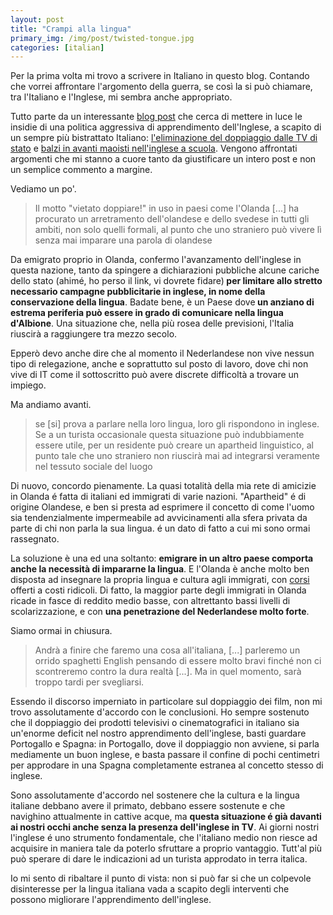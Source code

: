 ```yaml
---
layout: post
title: "Crampi alla lingua"
primary_img: /img/post/twisted-tongue.jpg
categories: [italian]
---
```


Per la prima volta mi trovo a scrivere in Italiano in questo blog. Contando che vorrei affrontare l'argomento della guerra, se cos&igrave; la si pu&ograve; chiamare, tra l'Italiano e l'Inglese, mi sembra anche appropriato.

Tutto parte da un interessante <a href="http://federicogobbo.wordpress.com/2010/09/16/goodbye-italian-hello-italglish/?utm_source=feedburner&amp;utm_medium=feed&amp;utm_campaign=Feed:+FedericoGobboBlogo+(Federico+Gobbo+Blog(o))">blog post</a> che cerca di mettere in luce le insidie di una politica aggressiva di apprendimento dell'Inglese, a scapito di un sempre pi&ugrave; bistrattato Italiano: <a href="http://lepolitichelinguistiche.cafebabel.com/it/post/2008/04/10/TV-pubblica-e-sottotitoli">l'eliminazione del doppiaggio dalle TV di stato</a> e <a href="http://lepolitichelinguistiche.cafebabel.com/it/post/2010/09/11/L-anglificazione-della-scuola-italiana">balzi in avanti maoisti nell'inglese a scuola</a>. Vengono affrontati argomenti che mi stanno a cuore tanto da giustificare un intero post e non un semplice commento a margine.

Vediamo un po'.
<blockquote>Il motto "vietato doppiare!" in uso in paesi come l'Olanda [...] ha procurato un arretramento dell'olandese e dello svedese in tutti gli ambiti, non solo quelli formali, al punto che uno straniero pu&ograve; vivere l&igrave; senza mai imparare una parola di olandese</blockquote>

Da emigrato proprio in Olanda, confermo l'avanzamento dell'inglese in questa nazione, tanto da spingere a dichiarazioni pubbliche alcune cariche dello stato (ahim&eacute;, ho perso il link, vi dovrete fidare)<strong> per limitare allo stretto necessario campagne pubblicitarie in inglese, in nome della conservazione della lingua</strong>. Badate bene, &egrave; un Paese dove<strong> un anziano di estrema periferia pu&ograve; essere in grado di comunicare nella lingua d'Albione</strong>. Una situazione che, nella pi&ugrave; rosea delle previsioni, l'Italia riuscir&agrave; a raggiungere tra mezzo secolo.

Epper&ograve; devo anche dire che al momento il Nederlandese non vive nessun tipo di relegazione, anche e soprattutto sul posto di lavoro, dove chi non vive di IT come il sottoscritto pu&ograve; avere discrete difficolt&agrave; a trovare un impiego.

Ma andiamo avanti.
<blockquote>se [si] prova a parlare nella loro lingua, loro gli rispondono in inglese. Se a un turista occasionale questa situazione pu&ograve; indubbiamente essere utile, per un residente pu&ograve; creare un apartheid linguistico, al punto tale che uno straniero non riuscir&agrave; mai ad integrarsi veramente nel tessuto sociale del luogo</blockquote>

Di nuovo, concordo pienamente. La quasi totalit&agrave; della mia rete di amicizie in Olanda &eacute; fatta di italiani ed immigrati di varie nazioni. "Apartheid" &eacute; di origine Olandese, e ben si presta ad esprimere il concetto di come l'uomo sia tendenzialmente impermeabile ad avvicinamenti alla sfera privata da parte di chi non parla la sua lingua. &eacute; un dato di fatto a cui mi sono ormai rassegnato.

La soluzione &egrave; una ed una soltanto: <strong>emigrare in un altro paese comporta anche la necessit&agrave; di impararne la lingua</strong>. E l'Olanda &egrave; anche molto ben disposta ad insegnare la propria lingua e cultura agli immigrati, con <a href="http://www.iamsterdam.com/en/living/official-matters/municipal-integration">corsi</a> offerti a costi ridicoli. Di fatto, la maggior parte degli immigrati in Olanda ricade in fasce di reddito medio basse, con altrettanto bassi livelli di scolarizzazione, e con <strong>una penetrazione del Nederlandese molto forte</strong>.

Siamo ormai in chiusura.
<blockquote>Andr&agrave; a finire che faremo una cosa all'italiana, [...] parleremo un orrido spaghetti English pensando di essere molto bravi finch&eacute; non ci scontreremo contro la dura realt&agrave; [...]. Ma in quel momento, sar&agrave; troppo tardi per svegliarsi.</blockquote>

Essendo il discorso imperniato in particolare sul doppiaggio dei film, non mi trovo assolutamente d'accordo con le conclusioni. Ho sempre sostenuto che il doppiaggio dei prodotti televisivi o cinematografici in italiano sia un'enorme deficit nel nostro apprendimento dell'inglese, basti guardare Portogallo e Spagna: in Portogallo, dove il doppiaggio non avviene, si parla mediamente un buon inglese, e basta passare il confine di pochi centimetri per approdare in una Spagna completamente estranea al concetto stesso di inglese.

Sono assolutamente d'accordo nel sostenere che la cultura e la lingua italiane debbano avere il primato, debbano essere sostenute e che navighino attualmente in cattive acque, ma <strong>questa situazione &eacute; gi&agrave; davanti ai nostri occhi anche senza la presenza dell'inglese in TV</strong>. Ai giorni nostri l'inglese &eacute; uno strumento fondamentale, che l'italiano medio non riesce ad acquisire in maniera tale da poterlo sfruttare a proprio vantaggio. Tutt'al pi&ugrave; pu&ograve; sperare di dare le indicazioni ad un turista approdato in terra italica.

Io mi sento di ribaltare il punto di vista: non si pu&ograve; far si che un colpevole disinteresse per la lingua italiana vada a scapito degli interventi che possono migliorare l'apprendimento dell'inglese.
